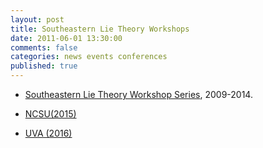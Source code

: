 ```yaml
---
layout: post
title: Southeastern Lie Theory Workshops
date: 2011-06-01 13:30:00
comments: false
categories: news events conferences
published: true
---
```


- [Southeastern Lie Theory Workshop Series](http://pi.math.virginia.edu/lieworkshops/), 2009-2014.

- [NCSU(2015)](http://www4.ncsu.edu/~misra/SELie/index3.htm)
 
- [UVA (2016)](http://people.virginia.edu/~btw4e/AQG/)